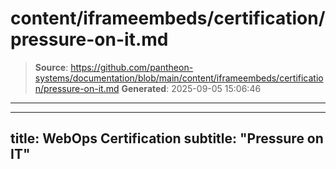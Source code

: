 # content/iframeembeds/certification/pressure-on-it.md

> **Source**: https://github.com/pantheon-systems/documentation/blob/main/content/iframeembeds/certification/pressure-on-it.md
> **Generated**: 2025-09-05 15:06:46

---

---
title: WebOps Certification
subtitle: "Pressure on IT"
---

<Partial file="certification-guide/pressure-on-it.md" />
